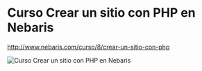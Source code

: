 # Curso Crear un sitio con PHP en Nebaris
http://www.nebaris.com/curso/8/crear-un-sitio-con-php

![Curso Crear un sitio con PHP en Nebaris](http://www.nebaris.com/imagenescursos/0003/flyer3.jpg)
